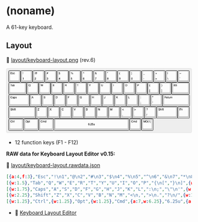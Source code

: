 # (noname)

A 61-key keyboard.

## Layout

📄 [layout/keyboard-layout.png](layout/keyboard-layout.png) (rev.6)

![keyboard layout](layout/keyboard-layout.png)

- 12 function keys (F1 - F12)

**RAW data for Keyboard Layout Editor v0.15:**

📄 [layout/keyboard-layout.rawdata.json](layout/keyboard-layout.rawdata.json)

```json
[{a:4,f:3},"Esc","!\n1","@\n2","#\n3","$\n4","%\n5","^\n6","&\n7","*\n8","(\n9",")\n0","_\n-","+\n=","|\n\\","~\n`"],
[{w:1.5},"Tab","Q","W","E","R","T","Y","U","I","O","P","{\n[","}\n]",{w:1.5},"BS"],
[{w:1.75},"Caps","A","S","D","F","G","H","J","K","L",":\n;","\"\n'",{w:2.25},"Return"],
[{w:2.25},"Shift","Z","X","C","V","B","N","M","<\n,",">\n.","?\n/",{w:1.75},"Shift","Fn"],
[{w:1.25},"Ctrl",{w:1.25},"Opt",{w:1.25},"Cmd",{a:7,w:6.25},"6.25u",{a:4},"Cmd","MO(1)"]
```

- 🔗 [Keyboard Layout Editor](http://www.keyboard-layout-editor.com/)
